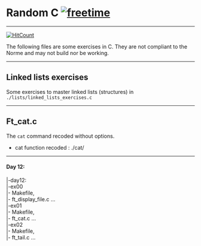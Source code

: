 # Random C [![freetime](https://i.imgur.com/8IcDLkc.png)](i.imgur.com/8IcDLkc.png)

---

[![HitCount](http://hits.dwyl.io/Ant0wan/Random-C.svg)](http://hits.dwyl.io/Ant0wan/Random-C)


The following files are some exercises in C. They are not compliant to the Norme and may not build nor be working.

---

## Linked lists exercises

Some exercises to master linked lists (structures) in `./lists/linked_lists_exercises.c`

---

## Ft_cat.c

The `cat` command recoded without options.

- cat function recoded : ./cat/

---

#### Day 12:
 |-day12:<br />
   |-ex00<br />
     |- Makefile,<br />
     |- ft_display_file.c ... <br />
   |-ex01<br />
     |- Makefile,<br />
     |- ft_cat.c ... <br />
   |-ex02<br />
     |- Makefile,<br />
     |- ft_tail.c ... <br />
